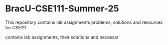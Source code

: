 # BracU-CSE111-Summer-25

This repository contains lab assignments problems, solutions and resources for CSE111.



















































































contains lab assignments, their solutions and necessar
